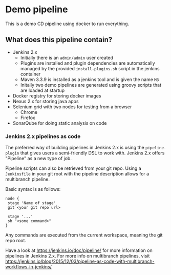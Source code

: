 # Demo pipeline

This is a demo CD pipeline using docker to run everything.


## What does this pipeline contain?

- Jenkins 2.x
  - Initially there is an `admin/admin` user created
  - Plugins are installed and plugin dependencies are automatically managed by the provided `install-plugins.sh` script in the jenkins container
  - Maven 3.3.9 is installed as a jenkins tool and is given the name ``M3``
  - Initally two demo pipelines are generated using groovy scripts that are loaded at startup
- Docker registry for storing docker images
- Nexus 2.x for storing java apps
- Selenium grid with two nodes for testing from a browser
  - Chrome
  - Firefox
- SonarQube for doing static analysis on code


### Jenkins 2.x pipelines as code

The preferred way of building pipelines in Jenkins 2.x is using the `pipeline-plugin` that gives users a semi-friendly DSL to work with. Jenkins 2.x offers "Pipeline" as a new type of job.

Pipeline scripts can also be retrieved from your git repo. Using a `Jenkinsfile` in your git root with the pipeline description allows for a multibranch pipeline.

Basic syntax is as follows:

```
node {
 stage 'Name of stage'
 git <your git repo url>

 stage '...'
 sh "<some command>"
}
```

Any commands are executed from the current workspace, meaning the git repo root.

Have a look at https://jenkins.io/doc/pipeline/ for more information on pipelines in Jenkins 2.x.
For more info on multibranch pipelines, visit https://jenkins.io/blog/2015/12/03/pipeline-as-code-with-multibranch-workflows-in-jenkins/
